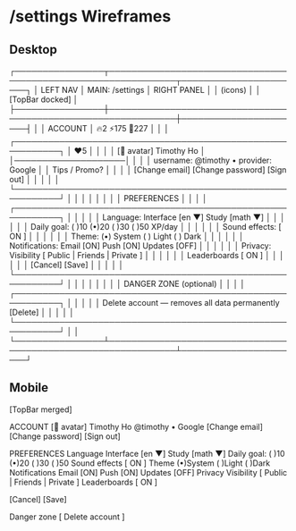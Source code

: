 # /settings Wireframes

## Desktop
┌────────────────┬──────────────────────────────────────────────────────────────┬──────────────────────┐
│ LEFT NAV       │ MAIN: /settings                                              │ RIGHT PANEL          │
│ (icons)        │                                                              │ [TopBar docked]      │
├────────────────┼──────────────────────────────────────────────────────────────┼──────────────────────┤
│                │ ACCOUNT                                                       │  🔥2  ⚡175  💎227    │
│                │ ┌──────────────────────────────────────────────────────────┐  │  ❤5                 │
│                │ │ [🙂 avatar]  Timothy Ho                                   │  │────────────────────│
│                │ │ username: @timothy • provider: Google                      │  │ Tips / Promo?      │
│                │ │ [Change email] [Change password] [Sign out]                │  │                    │
│                │ └──────────────────────────────────────────────────────────┘  │                    │
│                │                                                              │                    │
│                │ PREFERENCES                                                   │                    │
│                │ ┌──────────────────────────────────────────────────────────┐  │                    │
│                │ │ Language:  Interface [en ▼]  Study [math ▼]             │  │                    │
│                │ │ Daily goal:  ( )10  (•)20  ( )30  ( )50 XP/day          │  │                    │
│                │ │ Sound effects:  [ ON ]                                   │  │                    │
│                │ │ Theme:  (•) System  ( ) Light  ( ) Dark                  │  │                    │
│                │ │ Notifications:  Email [ON]  Push [ON]  Updates [OFF]     │  │                    │
│                │ │ Privacy:  Visibility [ Public | Friends | Private ]      │  │                    │
│                │ │           Leaderboards [ ON ]                            │  │                    │
│                │ │                                          [Cancel] [Save] │  │                    │
│                │ └──────────────────────────────────────────────────────────┘  │                    │
│                │                                                              │                    │
│                │ DANGER ZONE (optional)                                       │                    │
│                │ ┌──────────────────────────────────────────────────────────┐  │                    │
│                │ │ Delete account  — removes all data permanently  [Delete] │  │                    │
│                │ └──────────────────────────────────────────────────────────┘  │                    │
└────────────────┴──────────────────────────────────────────────────────────────┴──────────────────────┘

## Mobile
[TopBar merged]

ACCOUNT
[🙂 avatar]  Timothy Ho
@timothy • Google
[Change email] [Change password] [Sign out]

PREFERENCES
Language
 Interface [en ▼]   Study [math ▼]
Daily goal:  ( )10  (•)20  ( )30  ( )50
Sound effects [ ON ]
Theme  (•)System ( )Light ( )Dark
Notifications  Email [ON]  Push [ON]  Updates [OFF]
Privacy  Visibility [ Public | Friends | Private ]
         Leaderboards [ ON ]

[Cancel]                                      [Save]

Danger zone
[ Delete account ]